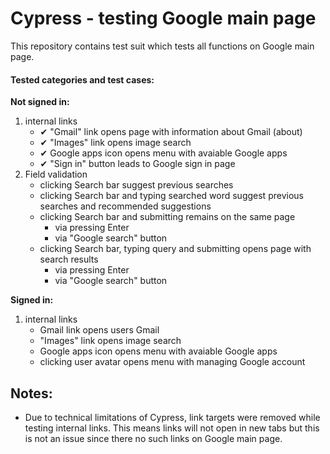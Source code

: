 # Cypress - testing Google main page
This repository contains test suit which tests all functions on Google main page.
#### Tested categories and test cases:
<b>Not signed in:</b>
 1. internal links
    - ✔ "Gmail" link opens page with information about Gmail (about)
    - ✔ "Images" link opens image search
    - ✔ Google apps icon opens menu with avaiable Google apps
    - ✔ "Sign in" button leads to Google sign in page
2. Field validation
    - clicking Search bar suggest previous searches
    - clicking Search bar and typing searched word suggest previous searches and recommended suggestions
    - clicking Search bar and submitting remains on the same page
        - via pressing Enter
        - via "Google search" button
    - clicking Search bar, typing query and submitting opens page with search results
        - via pressing Enter
        - via "Google search" button



<b>Signed in:</b>
1. internal links
    - Gmail link opens users Gmail
    - "Images" link opens image search
    - Google apps icon opens menu with avaiable Google apps
    - clicking user avatar opens menu with managing Google account

## Notes:
- Due to technical limitations of Cypress, link targets were removed while testing internal links. This means links will not open in new tabs but this is not an issue since there no such links on Google main page.
